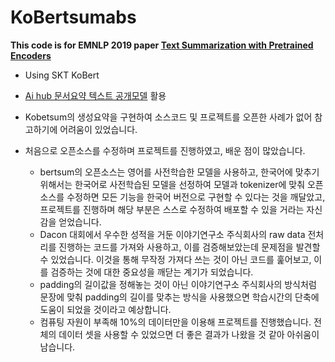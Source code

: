 # KoBertsumabs
**This code is for EMNLP 2019 paper [Text Summarization with Pretrained Encoders](https://arxiv.org/abs/1908.08345)**
- Using SKT KoBert
- [Ai hub 문서요약 텍스트 공개모델](https://aihub.or.kr/aihubdata/data/view.do?currMenu=115&topMenu=100&aihubDataSe=realm&dataSetSn=97) 활용
- Kobetsum의 생성요약을 구현하여 소스코드 및 프로젝트를 오픈한 사례가 없어 참고하기에 어려움이 있었습니다.
- 처음으로 오픈소스를 수정하며 프로젝트를 진행하였고, 배운 점이 많았습니다.

  - bertsum의 오픈소스는 영어를 사전학습한 모델을 사용하고, 한국어에 맞추기 위해서는 한국어로 사전학습된 모델을 선정하여 모델과 tokenizer에 맞춰 오픈소스를 수정하면 모든 기능을 한국어 버전으로 구현할 수 있다는 것을 깨달았고, 프로젝트를 진행하며 해당 부분은 스스로 수정하여 배포할 수 있을 거라는 자신감을 얻었습니다.
  - Dacon 대회에서 우수한 성적을 거둔 이야기연구소 주식회사의 raw data 전처리를 진행하는 코드를 가져와 사용하고, 이를 검증해보았는데 문제점을 발견할 수 있었습니다. 이것을 통해 무작정 가져다 쓰는 것이 아닌 코드를 훑어보고, 이를 검증하는 것에 대한 중요성을 깨닫는 계기가 되었습니다.
  - padding의 길이값을 정해놓는 것이 아닌 이야기연구소 주식회사의 방식처럼 문장에 맞춰 padding의 길이를 맞추는 방식을 사용했으면 학습시간의 단축에 도움이 되었을 것이라고 예상합니다.
  - 컴퓨팅 자원이 부족해 10%의 데이터만을 이용해 프로젝트를 진행했습니다. 전체의 데이터 셋을 사용할 수 있었으면 더 좋은 결과가 나왔을 것 같아 아쉬움이 남습니다.
